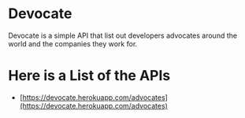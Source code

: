 # Devocate
Devocate is a simple API that list out developers advocates around the world and the companies they work for.
# Here is a List of the APIs
* [https://devocate.herokuapp.com/advocates](https://devocate.herokuapp.com/advocates)
